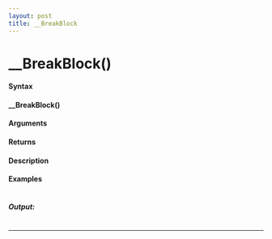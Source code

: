 ```yaml
---
layout: post
title: __BreakBlock
---
```


# __BreakBlock()


#### Syntax

#### __BreakBlock()

#### Arguments

#### Returns

#### Description

#### Examples

```

```

##### Output:

```

```

---